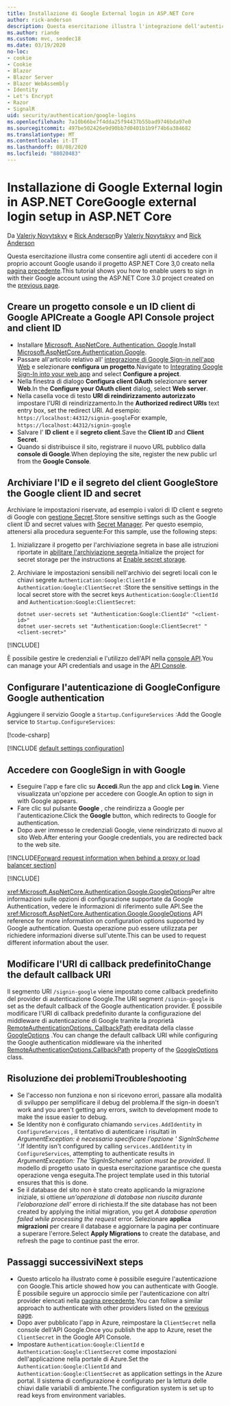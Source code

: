 ```yaml
---
title: Installazione di Google External login in ASP.NET Core
author: rick-anderson
description: Questa esercitazione illustra l'integrazione dell'autenticazione utente dell'account Google in un'app ASP.NET Core esistente.
ms.author: riande
ms.custom: mvc, seodec18
ms.date: 03/19/2020
no-loc:
- cookie
- Cookie
- Blazor
- Blazor Server
- Blazor WebAssembly
- Identity
- Let's Encrypt
- Razor
- SignalR
uid: security/authentication/google-logins
ms.openlocfilehash: 7a10b66be7f4dda25f94437b55bad9746bda97e0
ms.sourcegitcommit: 497be502426e9d90bb7d0401b1b9f74b6a384682
ms.translationtype: MT
ms.contentlocale: it-IT
ms.lasthandoff: 08/08/2020
ms.locfileid: "88020483"
---
```

# <a name="google-external-login-setup-in-aspnet-core"></a><span data-ttu-id="fd6e7-103">Installazione di Google External login in ASP.NET Core</span><span class="sxs-lookup"><span data-stu-id="fd6e7-103">Google external login setup in ASP.NET Core</span></span>

<span data-ttu-id="fd6e7-104">Da [Valeriy Novytskyy](https://github.com/01binary) e [Rick Anderson](https://twitter.com/RickAndMSFT)</span><span class="sxs-lookup"><span data-stu-id="fd6e7-104">By [Valeriy Novytskyy](https://github.com/01binary) and [Rick Anderson](https://twitter.com/RickAndMSFT)</span></span>

<span data-ttu-id="fd6e7-105">Questa esercitazione illustra come consentire agli utenti di accedere con il proprio account Google usando il progetto ASP.NET Core 3,0 creato nella [pagina precedente](xref:security/authentication/social/index).</span><span class="sxs-lookup"><span data-stu-id="fd6e7-105">This tutorial shows you how to enable users to sign in with their Google account using the ASP.NET Core 3.0 project created on the [previous page](xref:security/authentication/social/index).</span></span>

## <a name="create-a-google-api-console-project-and-client-id"></a><span data-ttu-id="fd6e7-106">Creare un progetto console e un ID client di Google API</span><span class="sxs-lookup"><span data-stu-id="fd6e7-106">Create a Google API Console project and client ID</span></span>

* <span data-ttu-id="fd6e7-107">Installare [Microsoft. AspNetCore. Authentication. Google](https://www.nuget.org/packages/Microsoft.AspNetCore.Authentication.Google).</span><span class="sxs-lookup"><span data-stu-id="fd6e7-107">Install [Microsoft.AspNetCore.Authentication.Google](https://www.nuget.org/packages/Microsoft.AspNetCore.Authentication.Google).</span></span>
* <span data-ttu-id="fd6e7-108">Passare all'articolo relativo all' [integrazione di Google Sign-in nell'app Web](https://developers.google.com/identity/sign-in/web/sign-in) e selezionare **configura un progetto**.</span><span class="sxs-lookup"><span data-stu-id="fd6e7-108">Navigate to [Integrating Google Sign-In into your web app](https://developers.google.com/identity/sign-in/web/sign-in) and select **Configure a project**.</span></span>
* <span data-ttu-id="fd6e7-109">Nella finestra di dialogo **Configura client OAuth** selezionare **server Web**.</span><span class="sxs-lookup"><span data-stu-id="fd6e7-109">In the **Configure your OAuth client** dialog, select **Web server**.</span></span>
* <span data-ttu-id="fd6e7-110">Nella casella voce di testo **URI di reindirizzamento autorizzato** impostare l'URI di reindirizzamento.</span><span class="sxs-lookup"><span data-stu-id="fd6e7-110">In the **Authorized redirect URIs** text entry box, set the redirect URI.</span></span> <span data-ttu-id="fd6e7-111">Ad esempio: `https://localhost:44312/signin-google`</span><span class="sxs-lookup"><span data-stu-id="fd6e7-111">For example, `https://localhost:44312/signin-google`</span></span>
* <span data-ttu-id="fd6e7-112">Salvare l' **ID client** e il **segreto client**.</span><span class="sxs-lookup"><span data-stu-id="fd6e7-112">Save the **Client ID** and **Client Secret**.</span></span>
* <span data-ttu-id="fd6e7-113">Quando si distribuisce il sito, registrare il nuovo URL pubblico dalla **console di Google**.</span><span class="sxs-lookup"><span data-stu-id="fd6e7-113">When deploying the site, register the new public url from the **Google Console**.</span></span>

## <a name="store-the-google-client-id-and-secret"></a><span data-ttu-id="fd6e7-114">Archiviare l'ID e il segreto del client Google</span><span class="sxs-lookup"><span data-stu-id="fd6e7-114">Store the Google client ID and secret</span></span>

<span data-ttu-id="fd6e7-115">Archiviare le impostazioni riservate, ad esempio i valori di ID client e segreto di Google con [gestione Secret](xref:security/app-secrets).</span><span class="sxs-lookup"><span data-stu-id="fd6e7-115">Store sensitive settings such as the Google client ID and secret values with [Secret Manager](xref:security/app-secrets).</span></span> <span data-ttu-id="fd6e7-116">Per questo esempio, attenersi alla procedura seguente:</span><span class="sxs-lookup"><span data-stu-id="fd6e7-116">For this sample, use the following steps:</span></span>

1. <span data-ttu-id="fd6e7-117">Inizializzare il progetto per l'archiviazione segreta in base alle istruzioni riportate in [abilitare l'archiviazione segreta](xref:security/app-secrets#enable-secret-storage).</span><span class="sxs-lookup"><span data-stu-id="fd6e7-117">Initialize the project for secret storage per the instructions at [Enable secret storage](xref:security/app-secrets#enable-secret-storage).</span></span>
1. <span data-ttu-id="fd6e7-118">Archiviare le impostazioni sensibili nell'archivio dei segreti locali con le chiavi segrete `Authentication:Google:ClientId` e `Authentication:Google:ClientSecret` :</span><span class="sxs-lookup"><span data-stu-id="fd6e7-118">Store the sensitive settings in the local secret store with the secret keys `Authentication:Google:ClientId` and `Authentication:Google:ClientSecret`:</span></span>

    ```dotnetcli
    dotnet user-secrets set "Authentication:Google:ClientId" "<client-id>"
    dotnet user-secrets set "Authentication:Google:ClientSecret" "<client-secret>"
    ```

[!INCLUDE[](~/includes/environmentVarableColon.md)]

<span data-ttu-id="fd6e7-119">È possibile gestire le credenziali e l'utilizzo dell'API nella [console API](https://console.developers.google.com/apis/dashboard).</span><span class="sxs-lookup"><span data-stu-id="fd6e7-119">You can manage your API credentials and usage in the [API Console](https://console.developers.google.com/apis/dashboard).</span></span>

## <a name="configure-google-authentication"></a><span data-ttu-id="fd6e7-120">Configurare l'autenticazione di Google</span><span class="sxs-lookup"><span data-stu-id="fd6e7-120">Configure Google authentication</span></span>

<span data-ttu-id="fd6e7-121">Aggiungere il servizio Google a `Startup.ConfigureServices` :</span><span class="sxs-lookup"><span data-stu-id="fd6e7-121">Add the Google service to `Startup.ConfigureServices`:</span></span>

[!code-csharp[](~/security/authentication/social/social-code/3.x/StartupGoogle3x.cs?highlight=11-19)]

[!INCLUDE [default settings configuration](includes/default-settings2-2.md)]

## <a name="sign-in-with-google"></a><span data-ttu-id="fd6e7-122">Accedere con Google</span><span class="sxs-lookup"><span data-stu-id="fd6e7-122">Sign in with Google</span></span>

* <span data-ttu-id="fd6e7-123">Eseguire l'app e fare clic su **Accedi**.</span><span class="sxs-lookup"><span data-stu-id="fd6e7-123">Run the app and click **Log in**.</span></span> <span data-ttu-id="fd6e7-124">Viene visualizzata un'opzione per accedere con Google.</span><span class="sxs-lookup"><span data-stu-id="fd6e7-124">An option to sign in with Google appears.</span></span>
* <span data-ttu-id="fd6e7-125">Fare clic sul pulsante **Google** , che reindirizza a Google per l'autenticazione.</span><span class="sxs-lookup"><span data-stu-id="fd6e7-125">Click the **Google** button, which redirects to Google for authentication.</span></span>
* <span data-ttu-id="fd6e7-126">Dopo aver immesso le credenziali Google, viene reindirizzato di nuovo al sito Web.</span><span class="sxs-lookup"><span data-stu-id="fd6e7-126">After entering your Google credentials, you are redirected back to the web site.</span></span>

[!INCLUDE[Forward request information when behind a proxy or load balancer section](includes/forwarded-headers-middleware.md)]

[!INCLUDE[](includes/chain-auth-providers.md)]

<span data-ttu-id="fd6e7-127"><xref:Microsoft.AspNetCore.Authentication.Google.GoogleOptions>Per altre informazioni sulle opzioni di configurazione supportate da Google Authentication, vedere le informazioni di riferimento sulle API.</span><span class="sxs-lookup"><span data-stu-id="fd6e7-127">See the <xref:Microsoft.AspNetCore.Authentication.Google.GoogleOptions> API reference for more information on configuration options supported by Google authentication.</span></span> <span data-ttu-id="fd6e7-128">Questa operazione può essere utilizzata per richiedere informazioni diverse sull'utente.</span><span class="sxs-lookup"><span data-stu-id="fd6e7-128">This can be used to request different information about the user.</span></span>

## <a name="change-the-default-callback-uri"></a><span data-ttu-id="fd6e7-129">Modificare l'URI di callback predefinito</span><span class="sxs-lookup"><span data-stu-id="fd6e7-129">Change the default callback URI</span></span>

<span data-ttu-id="fd6e7-130">Il segmento URI `/signin-google` viene impostato come callback predefinito del provider di autenticazione Google.</span><span class="sxs-lookup"><span data-stu-id="fd6e7-130">The URI segment `/signin-google` is set as the default callback of the Google authentication provider.</span></span> <span data-ttu-id="fd6e7-131">È possibile modificare l'URI di callback predefinito durante la configurazione del middleware di autenticazione di Google tramite la proprietà [RemoteAuthenticationOptions. CallbackPath](/dotnet/api/microsoft.aspnetcore.authentication.remoteauthenticationoptions.callbackpath) ereditata della classe [GoogleOptions](/dotnet/api/microsoft.aspnetcore.authentication.google.googleoptions) .</span><span class="sxs-lookup"><span data-stu-id="fd6e7-131">You can change the default callback URI while configuring the Google authentication middleware via the inherited [RemoteAuthenticationOptions.CallbackPath](/dotnet/api/microsoft.aspnetcore.authentication.remoteauthenticationoptions.callbackpath) property of the [GoogleOptions](/dotnet/api/microsoft.aspnetcore.authentication.google.googleoptions) class.</span></span>

## <a name="troubleshooting"></a><span data-ttu-id="fd6e7-132">Risoluzione dei problemi</span><span class="sxs-lookup"><span data-stu-id="fd6e7-132">Troubleshooting</span></span>

* <span data-ttu-id="fd6e7-133">Se l'accesso non funziona e non si ricevono errori, passare alla modalità di sviluppo per semplificare il debug del problema.</span><span class="sxs-lookup"><span data-stu-id="fd6e7-133">If the sign-in doesn't work and you aren't getting any errors, switch to development mode to make the issue easier to debug.</span></span>
* <span data-ttu-id="fd6e7-134">Se Identity non è configurato chiamando `services.AddIdentity` in `ConfigureServices` , il tentativo di autenticare i risultati in *ArgumentException: è necessario specificare l'opzione ' SignInScheme '*.</span><span class="sxs-lookup"><span data-stu-id="fd6e7-134">If Identity isn't configured by calling `services.AddIdentity` in `ConfigureServices`, attempting to authenticate results in *ArgumentException: The 'SignInScheme' option must be provided*.</span></span> <span data-ttu-id="fd6e7-135">Il modello di progetto usato in questa esercitazione garantisce che questa operazione venga eseguita.</span><span class="sxs-lookup"><span data-stu-id="fd6e7-135">The project template used in this tutorial ensures that this is done.</span></span>
* <span data-ttu-id="fd6e7-136">Se il database del sito non è stato creato applicando la migrazione iniziale, si ottiene *un'operazione di database non riuscita durante l'elaborazione dell'* errore di richiesta.</span><span class="sxs-lookup"><span data-stu-id="fd6e7-136">If the site database has not been created by applying the initial migration, you get *A database operation failed while processing the request* error.</span></span> <span data-ttu-id="fd6e7-137">Selezionare **applica migrazioni** per creare il database e aggiornare la pagina per continuare a superare l'errore.</span><span class="sxs-lookup"><span data-stu-id="fd6e7-137">Select **Apply Migrations** to create the database, and refresh the page to continue past the error.</span></span>

## <a name="next-steps"></a><span data-ttu-id="fd6e7-138">Passaggi successivi</span><span class="sxs-lookup"><span data-stu-id="fd6e7-138">Next steps</span></span>

* <span data-ttu-id="fd6e7-139">Questo articolo ha illustrato come è possibile eseguire l'autenticazione con Google.</span><span class="sxs-lookup"><span data-stu-id="fd6e7-139">This article showed how you can authenticate with Google.</span></span> <span data-ttu-id="fd6e7-140">È possibile seguire un approccio simile per l'autenticazione con altri provider elencati nella [pagina precedente](xref:security/authentication/social/index).</span><span class="sxs-lookup"><span data-stu-id="fd6e7-140">You can follow a similar approach to authenticate with other providers listed on the [previous page](xref:security/authentication/social/index).</span></span>
* <span data-ttu-id="fd6e7-141">Dopo aver pubblicato l'app in Azure, reimpostare la `ClientSecret` nella console dell'API Google.</span><span class="sxs-lookup"><span data-stu-id="fd6e7-141">Once you publish the app to Azure, reset the `ClientSecret` in the Google API Console.</span></span>
* <span data-ttu-id="fd6e7-142">Impostare `Authentication:Google:ClientId` e `Authentication:Google:ClientSecret` come impostazioni dell'applicazione nella portale di Azure.</span><span class="sxs-lookup"><span data-stu-id="fd6e7-142">Set the `Authentication:Google:ClientId` and `Authentication:Google:ClientSecret` as application settings in the Azure portal.</span></span> <span data-ttu-id="fd6e7-143">Il sistema di configurazione è configurato per la lettura delle chiavi dalle variabili di ambiente.</span><span class="sxs-lookup"><span data-stu-id="fd6e7-143">The configuration system is set up to read keys from environment variables.</span></span>
